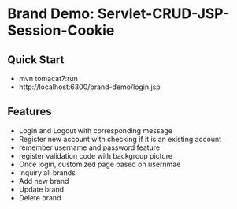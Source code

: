 # Brand Demo: Servlet-CRUD-JSP-Session-Cookie
## Quick Start
* mvn tomacat7:run
* http://localhost:6300/brand-demo/login.jsp

## Features
* Login and Logout with corresponding message
* Register new account with checking if it is an existing account
* remember username and password feature
* register validation code with backgroup picture
* Once login, customized page based on usernmae
* Inquiry all brands
* Add new brand
* Update brand
* Delete brand

